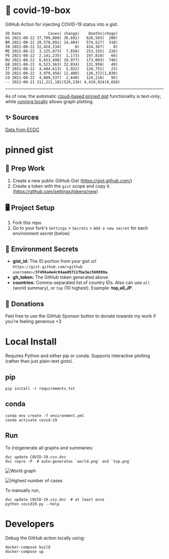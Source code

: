 # 🏥 covid-19-box

GitHub Action for injecting COVID-19 status into a gist.

```
ID Date            Cases( change)    Deaths(chnge)
US 2021-08-22 37,709,809( 36,692)   628,503(  200)
BR 2021-08-22 20,570,891( 14,404)   574,527(  318)
IN 2021-08-22 32,424,234(      0)   434,367(    0)
ME 2021-08-22  3,225,073(  7,658)   253,155(  228)
PE 2021-08-22  2,141,235(  1,173)   197,818(   66)
RU 2021-08-22  6,653,498( 19,977)   173,003(  746)
GB 2021-08-22  6,523,563( 32,034)   131,958(   49)
IT 2021-08-22  4,484,613(  5,922)   128,751(   23)
ID 2021-08-22  3,979,456( 12,408)   126,372(1,030)
CO 2021-08-22  4,889,537(  2,640)   124,216(   95)
-- 2021-08-21 211,211,181(529,236) 4,419,924(8,650)
```

---

As of now, the automatic [cloud-based pinned gist](#pinned-gist) functionality is text-only;
while [running locally](#local-install) allows graph plotting.

## ✨ Sources

[Data from ECDC](https://www.ecdc.europa.eu/en/publications-data/download-todays-data-geographic-distribution-covid-19-cases-worldwide)

# pinned gist

## 🎒 Prep Work
1. Create a new public GitHub Gist (https://gist.github.com/)
1. Create a token with the `gist` scope and copy it. (https://github.com/settings/tokens/new)

## 🖥 Project Setup
1. Fork this repo
1. Go to your fork's `Settings` > `Secrets` > `Add a new secret` for each environment secret (below)

## 🤫 Environment Secrets
- **gist_id:** The ID portion from your gist url `https://gist.github.com/<github username>/`**`37496a4e4c84aed9711fbe3ec560888a`**.
- **gh_token:** The GitHub token generated above.
- **countries:** Comma-separated list of country IDs. Also can use `all` (world summary), or `top` (10 highest). Example: **top,all,JP**.

## 💸 Donations

Feel free to use the GitHub Sponsor button to donate towards my work if you're feeling generous <3

# Local Install

Requires Python and either pip or conda. Supports interactive plotting (rather than just plain-text gists).

## pip

```
pip install -r requirements.txt
```

## conda

```
conda env create -f environment.yml
conda activate covid-19
```

## Run

To (re)generate all graphs and summaries:

```
dvc update COVID-19.csv.dvc
dvc repro -P  # auto-generates `world.png` and `top.png`
```

![World graph](world.png)

![Highest number of cases](top.png)

To manually run,

```
dvc update COVID-19.csv.dvc  # at least once
python covid19.py --help
```

# Developers

Debug the GitHub action locally using:

```
docker-compose build
docker-compose up
```
